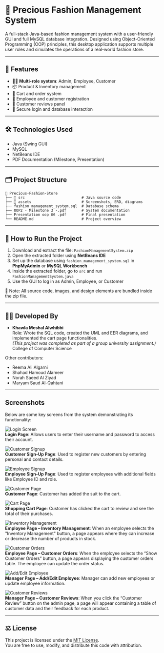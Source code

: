 # 👗 Precious Fashion Management System

A full-stack Java-based fashion management system with a user-friendly GUI and full MySQL database integration. Designed using Object-Oriented Programming (OOP) principles, this desktop application supports multiple user roles and simulates the operations of a real-world fashion store.

---

## 🌟 Features

- 👩‍💼 **Multi-role system**: Admin, Employee, Customer
- 📦 Product & Inventory management
- 🛒 Cart and order system
- 📝 Employee and customer registration
- 💬 Customer reviews panel
- 🔐 Secure login and database interaction

---

## 🛠 Technologies Used

- Java (Swing GUI)
- MySQL
- NetBeans IDE
- PDF Documentation (Milestone, Presentation)

---

## 🗂 Project Structure

```
📁 Precious-Fashion-Store
├── 📂 src                          # Java source code
├── 📂 assets                       # Screenshots, ERD, diagrams
├── fashion_management_system.sql  # Database schema
├── OOP2 - Milestone 3 -.pdf       # System documentation
├── Presentation oop G6 .pdf       # Final presentation
└── README.md                      # Project overview
```

---

## 🚀 How to Run the Project

1. Download and extract the file: `FashionManagementSystem.zip`
2. Open the extracted folder using **NetBeans IDE**
3. Set up the database using `fashion_management_system.sql` in **PhpMyAdmin** or **MySQL Workbench**
4. Inside the extracted folder, go to `src` and run `FashionManagementSystem.java`
5. Use the GUI to log in as Admin, Employee, or Customer

🔖 Note: All source code, images, and design elements are bundled inside the zip file.


---

## 👩‍💻 Developed By

- **Khawla Meshal Alwhibbi**  
  Role: Wrote the SQL code, created the UML and EER diagrams, and implemented the cart page functionalities.  
  *(This project was completed as part of a group university assignment.)*  
  College of Computer Science

Other contributors:
- Reema Ali Algarni  
- Shahad Hamoud Alameer  
- Norah Saeed Al Ziyad  
- Maryam Saud Al-Qahtani

---
##  Screenshots

Below are some key screens from the system demonstrating its functionality:

![Login Screen](https://github.com/khawla-codes/Precious-Fashion-Management-System/blob/2465caf03172b7b03253a81d38b0886c0def5ae6/login.png)  
**Login Page**: Allows users to enter their username and password to access their account.

![Customer Signup](https://github.com/khawla-codes/Precious-Fashion-Management-System/blob/8a12e67d4402f6ca7b069eddb099af8edcb25fea/Screenshots/customer_signup.png)  
**Customer Sign-Up Page**: Used to register new customers by entering personal and contact details.

![Employee Signup](https://github.com/khawla-codes/Precious-Fashion-Management-System/blob/861724d2bd1d04e7c8d5e67b94f7ad9657fa856c/Screenshots/employee_signup.png)  
**Employee Sign-Up Page**: Used to register employees with additional fields like Employee ID and role.

![Customer Page](https://github.com/khawla-codes/Precious-Fashion-Management-System/blob/b86485acf866053e48dd40778d7dca04ea1e538c/Screenshots/customer_page%20-%20Copy.png)  
**Customer Page**: Customer has added the suit to the cart.

![Cart Page](https://github.com/khawla-codes/Precious-Fashion-Management-System/blob/5b53a1fe7a2dca77bf8baf242db3bcde7a5550e5/Screenshots/cart.png)  
**Shopping Cart Page**: Customer has clicked the cart to review and see the total of their purchases.

![Inventory Management](https://github.com/khawla-codes/Precious-Fashion-Management-System/blob/d00386f99c57906e321cbecbc6a0a1ce3ea3473a/Screenshots/inventory.png)  
**Employee Page – Inventory Management**: When an employee selects the "Inventory Management" button, a page appears where they can increase or decrease the number of products in stock.

![Customer Orders](https://github.com/khawla-codes/Precious-Fashion-Management-System/blob/10e52f8f1837fcca684f7f79bc0d9a59e4db62e7/Screenshots/orders.png)  
**Employee Page – Customer Orders**: When the employee selects the “Show Customer Orders” button, a page appears displaying the customer orders table. The employee can update the order status.

![Add/Edit Employee](https://github.com/khawla-codes/Precious-Fashion-Management-System/blob/10e52f8f1837fcca684f7f79bc0d9a59e4db62e7/Screenshots/manager_add_edit.png)  
**Manager Page – Add/Edit Employee**: Manager can add new employees or update employee information.

![Customer Reviews](https://github.com/khawla-codes/Precious-Fashion-Management-System/blob/10e52f8f1837fcca684f7f79bc0d9a59e4db62e7/Screenshots/reviews.png)  
**Manager Page – Customer Reviews**: When you click the “Customer Review” button on the admin page, a page will appear containing a table of customer data and their feedback for each product.

---

## ⚖️ License

This project is licensed under the [MIT License](LICENSE).  
You are free to use, modify, and distribute this code with attribution.
